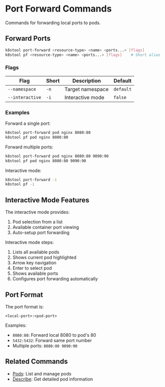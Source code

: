 # Port Forward Commands

Commands for forwarding local ports to pods.

## Forward Ports

```bash
k8stool port-forward <resource-type> <name> <ports...> [flags]
k8stool pf <resource-type> <name> <ports...> [flags]    # Short alias
```

### Flags
| Flag | Short | Description | Default |
|------|-------|-------------|---------|
| `--namespace` | `-n` | Target namespace | `default` |
| `--interactive` | `-i` | Interactive mode | `false` |

### Examples

Forward a single port:
```bash
k8stool port-forward pod nginx 8080:80
k8stool pf pod nginx 8080:80
```

Forward multiple ports:
```bash
k8stool port-forward pod nginx 8080:80 9090:90
k8stool pf pod nginx 8080:80 9090:90
```

Interactive mode:
```bash
k8stool port-forward -i
k8stool pf -i
```

## Interactive Mode Features

The interactive mode provides:
1. Pod selection from a list
2. Available container port viewing
3. Auto-setup port forwarding

Interactive mode steps:
1. Lists all available pods
2. Shows current pod highlighted
3. Arrow key navigation
4. Enter to select pod
5. Shows available ports
6. Configures port forwarding automatically

## Port Format

The port format is:
```
<local-port>:<pod-port>
```

Examples:
- `8080:80`: Forward local 8080 to pod's 80
- `5432:5432`: Forward same port number
- Multiple ports: `8080:80 9090:90`

## Related Commands

- [Pods](pods.md): List and manage pods
- [Describe](describe.md): Get detailed pod information 